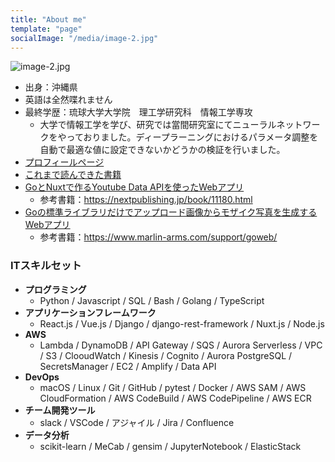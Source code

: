 ```yaml
---
title: "About me"
template: "page"
socialImage: "/media/image-2.jpg"
---
```

![image-2.jpg](/media/image-2.jpg)

- 出身：沖縄県
- 英語は全然喋れません
- 最終学歴：琉球大学大学院　理工学研究科　情報工学専攻
    - 大学で情報工学を学び、研究では當間研究室にてニューラルネットワークをやっておりました。ディープラーニングにおけるパラメータ調整を自動で最適な値に設定できないかどうかの検証を行いました。
- [プロフィールページ](https://jackkitte-room.herokuapp.com/)
- [これまで読んできた書籍](https://bookmeter.com/users/776128/books/read)
- [GoとNuxtで作るYoutube Data APIを使ったWebアプリ](https://youtube-manager-nuxt.herokuapp.com/)
    - 参考書籍：https://nextpublishing.jp/book/11180.html
- [Goの標準ライブラリだけでアップロード画像からモザイク写真を生成するWebアプリ](https://mosaic-image-generator.herokuapp.com/)
    - 参考書籍：https://www.marlin-arms.com/support/goweb/

### ITスキルセット
- **プログラミング**
    - Python / Javascript / SQL / Bash / Golang / TypeScript
- **アプリケーションフレームワーク**
    - React.js / Vue.js / Django / django-rest-framework / Nuxt.js / Node.js 
- **AWS**
    - Lambda / DynamoDB / API Gateway / SQS / Aurora Serverless / VPC / S3 / ClooudWatch / Kinesis / Cognito / Aurora PostgreSQL / SecretsManager / EC2 / Amplify / Data API
- **DevOps**
    - macOS / Linux / Git / GitHub / pytest / Docker / AWS SAM / AWS CloudFormation / AWS CodeBuild / AWS CodePipeline / AWS ECR
- **チーム開発ツール**
    - slack / VSCode / アジャイル / Jira / Confluence
- **データ分析**
    - scikit-learn / MeCab / gensim / JupyterNotebook / ElasticStack